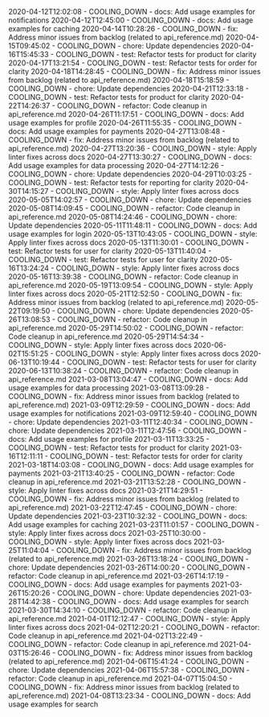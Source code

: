 2020-04-12T12:02:08 - COOLING_DOWN - docs: Add usage examples for notifications
2020-04-12T12:45:00 - COOLING_DOWN - docs: Add usage examples for caching
2020-04-14T10:28:26 - COOLING_DOWN - fix: Address minor issues from backlog (related to api_reference.md)
2020-04-15T09:45:02 - COOLING_DOWN - chore: Update dependencies
2020-04-16T15:45:33 - COOLING_DOWN - test: Refactor tests for product for clarity
2020-04-17T13:21:54 - COOLING_DOWN - test: Refactor tests for order for clarity
2020-04-18T14:28:45 - COOLING_DOWN - fix: Address minor issues from backlog (related to api_reference.md)
2020-04-18T15:18:59 - COOLING_DOWN - chore: Update dependencies
2020-04-21T12:33:18 - COOLING_DOWN - test: Refactor tests for product for clarity
2020-04-22T14:26:37 - COOLING_DOWN - refactor: Code cleanup in api_reference.md
2020-04-26T11:17:51 - COOLING_DOWN - docs: Add usage examples for profile
2020-04-26T11:55:35 - COOLING_DOWN - docs: Add usage examples for payments
2020-04-27T13:08:48 - COOLING_DOWN - fix: Address minor issues from backlog (related to api_reference.md)
2020-04-27T13:20:36 - COOLING_DOWN - style: Apply linter fixes across docs
2020-04-27T13:30:27 - COOLING_DOWN - docs: Add usage examples for data processing
2020-04-27T14:12:26 - COOLING_DOWN - chore: Update dependencies
2020-04-29T10:03:25 - COOLING_DOWN - test: Refactor tests for reporting for clarity
2020-04-30T14:15:27 - COOLING_DOWN - style: Apply linter fixes across docs
2020-05-05T14:02:57 - COOLING_DOWN - chore: Update dependencies
2020-05-08T14:09:45 - COOLING_DOWN - refactor: Code cleanup in api_reference.md
2020-05-08T14:24:46 - COOLING_DOWN - chore: Update dependencies
2020-05-11T11:48:11 - COOLING_DOWN - docs: Add usage examples for login
2020-05-13T10:43:05 - COOLING_DOWN - style: Apply linter fixes across docs
2020-05-13T11:30:01 - COOLING_DOWN - test: Refactor tests for user for clarity
2020-05-13T11:40:04 - COOLING_DOWN - test: Refactor tests for user for clarity
2020-05-16T13:24:24 - COOLING_DOWN - style: Apply linter fixes across docs
2020-05-16T13:39:38 - COOLING_DOWN - refactor: Code cleanup in api_reference.md
2020-05-19T13:09:54 - COOLING_DOWN - style: Apply linter fixes across docs
2020-05-21T12:52:50 - COOLING_DOWN - fix: Address minor issues from backlog (related to api_reference.md)
2020-05-22T09:19:50 - COOLING_DOWN - chore: Update dependencies
2020-05-26T13:08:53 - COOLING_DOWN - refactor: Code cleanup in api_reference.md
2020-05-29T14:50:02 - COOLING_DOWN - refactor: Code cleanup in api_reference.md
2020-05-29T14:54:34 - COOLING_DOWN - style: Apply linter fixes across docs
2020-06-02T15:51:25 - COOLING_DOWN - style: Apply linter fixes across docs
2020-06-13T10:19:44 - COOLING_DOWN - test: Refactor tests for user for clarity
2020-06-13T10:38:24 - COOLING_DOWN - refactor: Code cleanup in api_reference.md
2021-03-08T13:04:47 - COOLING_DOWN - docs: Add usage examples for data processing
2021-03-08T13:09:28 - COOLING_DOWN - fix: Address minor issues from backlog (related to api_reference.md)
2021-03-09T12:29:59 - COOLING_DOWN - docs: Add usage examples for notifications
2021-03-09T12:59:40 - COOLING_DOWN - chore: Update dependencies
2021-03-11T12:40:34 - COOLING_DOWN - chore: Update dependencies
2021-03-11T12:47:56 - COOLING_DOWN - docs: Add usage examples for profile
2021-03-11T13:33:25 - COOLING_DOWN - test: Refactor tests for product for clarity
2021-03-16T12:11:11 - COOLING_DOWN - test: Refactor tests for order for clarity
2021-03-18T14:03:08 - COOLING_DOWN - docs: Add usage examples for payments
2021-03-21T13:40:25 - COOLING_DOWN - refactor: Code cleanup in api_reference.md
2021-03-21T13:52:28 - COOLING_DOWN - style: Apply linter fixes across docs
2021-03-21T14:29:51 - COOLING_DOWN - fix: Address minor issues from backlog (related to api_reference.md)
2021-03-22T12:47:45 - COOLING_DOWN - chore: Update dependencies
2021-03-23T10:32:32 - COOLING_DOWN - docs: Add usage examples for caching
2021-03-23T11:01:57 - COOLING_DOWN - style: Apply linter fixes across docs
2021-03-25T10:30:00 - COOLING_DOWN - style: Apply linter fixes across docs
2021-03-25T11:04:04 - COOLING_DOWN - fix: Address minor issues from backlog (related to api_reference.md)
2021-03-26T13:18:24 - COOLING_DOWN - chore: Update dependencies
2021-03-26T14:00:20 - COOLING_DOWN - refactor: Code cleanup in api_reference.md
2021-03-26T14:17:19 - COOLING_DOWN - docs: Add usage examples for payments
2021-03-26T15:20:26 - COOLING_DOWN - chore: Update dependencies
2021-03-28T14:42:38 - COOLING_DOWN - docs: Add usage examples for search
2021-03-30T14:34:10 - COOLING_DOWN - refactor: Code cleanup in api_reference.md
2021-04-01T12:12:47 - COOLING_DOWN - style: Apply linter fixes across docs
2021-04-02T12:20:21 - COOLING_DOWN - refactor: Code cleanup in api_reference.md
2021-04-02T13:22:49 - COOLING_DOWN - refactor: Code cleanup in api_reference.md
2021-04-03T15:26:46 - COOLING_DOWN - fix: Address minor issues from backlog (related to api_reference.md)
2021-04-06T15:41:24 - COOLING_DOWN - chore: Update dependencies
2021-04-06T15:57:38 - COOLING_DOWN - refactor: Code cleanup in api_reference.md
2021-04-07T15:04:50 - COOLING_DOWN - fix: Address minor issues from backlog (related to api_reference.md)
2021-04-08T13:23:34 - COOLING_DOWN - docs: Add usage examples for search
